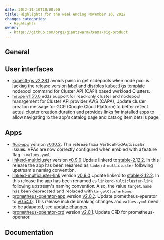 ```yaml
---
date: 2022-11-10T10:00:00
title: Highlights for the week ending November 10, 2022
changes_categories:
  - Highlights
owner:
  - https://github.com/orgs/giantswarm/teams/sig-product
---
```

## General

## User interfaces
- [kubectl-gs v2.28.1](https://github.com/giantswarm/kubectl-gs/releases/tag/v2.28.1) avoids panic in get nodepools when node pool is lacking the release version label and disables kubectl gs template nodepool command for Cluster API (CAPI) based workload Clusters.
- [happa v1.53.0](https://github.com/giantswarm/happa/releases/tag/v1.53.0) adds support for read-only cluster and nodepool management for Cluster API provider AWS (CAPA), Update cluster creation message for GCP (Google Cloud Platform) to better reflect actual cluster creation duration and provides links for installed apps to allow navigating to the app's catalog page and catalog item details page
## Apps
- [flux-app](https://github.com/giantswarm/flux-app) version [v0.18.2](https://github.com/giantswarm/flux-app/blob/master/CHANGELOG.md#0182---2022-11-10). This release fixes VerticalPodAutoscaler issues. VPAs are now correctly configured when enabled with a feature flag in `values.yaml`.
- [linkerd-multicluster](https://github.com/giantswarm/linkerd-multicluster-app) version [v0.9.0](https://github.com/giantswarm/linkerd-multicluster-app/blob/main/CHANGELOG.md#090---2022-11-07) Update linkerd to [stable-2.12.2](https://github.com/linkerd/linkerd2/releases/tag/stable-2.12.2). In this release the app has been renamed as `linkerd-multicluster` following upstream's naming convention.
- [linkerd-multicluster-link](https://github.com/giantswarm/linkerd-multicluster-link-app) version [v0.9.0](https://github.com/giantswarm/linkerd-multicluster-link-app/blob/main/CHANGELOG.md#090---2022-11-07) Update linkerd to [stable-2.12.2](https://github.com/linkerd/linkerd2/releases/tag/stable-2.12.2). In this release the app has been renamed as `linkerd-multicluster-link` following upstream's naming convention. Also, the value `target.name` has been deprecated and replaced with `targetClusterName`.
- [prometheus-operator-app](https://github.com/giantswarm/prometheus-operator-app) version [v2.0.2](https://github.com/giantswarm/prometheus-operator-app/releases/tag/v2.0.2). Update prometheus-operator to [v0.54.0](https://github.com/prometheus-operator/prometheus-operator/releases/tag/v0.54.0). This release include breaking changes and `values.yaml` need to be adapated, see [update-changes](https://github.com/giantswarm/prometheus-operator-app/blob/v2.0.0/changelog/23.x_32.x.md.).
- [prometheus-operator-crd](https://github.com/giantswarm/prometheus-operator-crd) version [v2.0.1](https://github.com/giantswarm/prometheus-operator-crd/releases/tag/v2.0.1). Update CRD for prometheus-operator.

## Documentation

